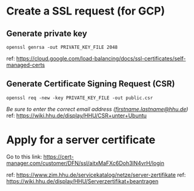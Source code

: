 # Create a SSL request (for GCP)
## Generate private key
```
openssl genrsa -out PRIVATE_KEY_FILE 2048
```
ref: https://cloud.google.com/load-balancing/docs/ssl-certificates/self-managed-certs
## Generate Certificate Signing Request (CSR)
```
openssl req -new -key PRIVATE_KEY_FILE -out public.csr
```
*Be sure to enter the correct email address (firstname.lastname@hhu.de)*
ref: https://wiki.hhu.de/display/HHU/CSR+unter+Ubuntu

# Apply for a server certificate
Go to this link: https://cert-manager.com/customer/DFN/ssl/aitxMaFXc6Doh3lN4vrH/login

ref: https://www.zim.hhu.de/servicekatalog/netze/server-zertifikate
ref: https://wiki.hhu.de/display/HHU/Serverzertifikat+beantragen


